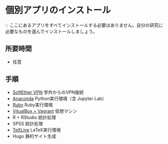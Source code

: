 # 個別アプリのインストール

:bulb: ここにあるアプリをすべてインストールする必要はありません。自分の研究に必要なものを選んでインストールしましょう。

## 所要時間

- 任意

## 手順

- [SoftEther VPN](http://campus-vpn.cc.tsukuba.ac.jp/ja/howto_softether.aspx#windows) 学外からのVPN接続
- [Anaconda](pc-anaconda.md) Python実行環境（含 Jupyter Lab）
- [Ruby](pc-ruby.md) Ruby実行環境
- [VitualBox + Vagrant](pc-virtualbox-vagrant.md) 仮想マシン
- R + RStudio 統計処理
- SPSS 統計処理
- [TeXLive](pc-texlive.md) LaTeX実行環境
- Hugo 静的サイト生成
